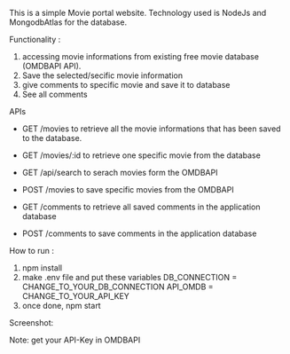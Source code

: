 This is a simple Movie portal website. 
Technology used is NodeJs and MongodbAtlas for the database.

Functionality :
1. accessing movie informations from existing free movie database (OMDBAPI API).
2. Save the selected/secific movie information 
3. give comments to specific movie and save it to database
4. See all comments

APIs
- GET /movies
to retrieve all the movie informations that has been saved to the database.
- GET /movies/:id
to retrieve one specific movie from the database
- GET /api/search
to serach movies form the OMDBAPI
- POST /movies
to save specific movies from the OMDBAPI

- GET /comments
to retrieve all saved comments in the application database
- POST /comments
to save comments in the application database

How to run :
1. npm install
2. make .env file and put these variables
    DB_CONNECTION = CHANGE_TO_YOUR_DB_CONNECTION
    API_OMDB = CHANGE_TO_YOUR_API_KEY
3. once done, npm start

Screenshot:


Note: get your API-Key in OMDBAPI 